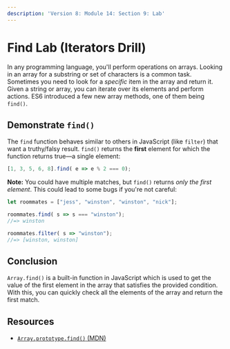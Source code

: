 ```yaml
---
description: 'Version 8: Module 14: Section 9: Lab'
---
```


# Find Lab (Iterators Drill)

In any programming language, you'll perform operations on arrays. Looking in an array for a substring or set of characters is a common task. Sometimes you need to look for a _specific_ item in the array and return it. Given a string or array, you can iterate over its elements and perform actions. ES6 introduced a few new array methods, one of them being `find()`.

## Demonstrate `find()`

The `find` function behaves similar to others in JavaScript (like `filter`) that want a truthy/falsy result. `find()` returns the **first** element for which the function returns true—a single element:

```javascript
[1, 3, 5, 6, 8].find( e => e % 2 === 0);
```

**Note:** You could have multiple matches, but `find()` returns _only the first element_. This could lead to some bugs if you're not careful:

```javascript
let roommates = ["jess", "winston", "winston", "nick"];

roommates.find( s => s === "winston");
//=> winston

roommates.filter( s => "winston");
//=> [winston, winston]
```

## Conclusion

`Array.find()` is a built-in function in JavaScript which is used to get the value of the first element in the array that satisfies the provided condition. With this, you can quickly check all the elements of the array and return the first match.

## Resources

* [`Array.prototype.find()` (MDN)](https://developer.mozilla.org/en-US/docs/Web/JavaScript/Reference/Global\_Objects/Array/find)
